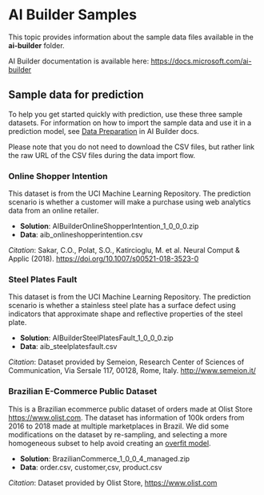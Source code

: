 # AI Builder Samples

This topic provides information about the sample data files available in the **ai-builder** folder.

AI Builder documentation is available here: <https://docs.microsoft.com/ai-builder>

## Sample data for prediction

To help you get started quickly with prediction, use these three sample datasets. For information on how to import the sample data and use it in a prediction model, see [Data Preparation](https://docs.microsoft.com/ai-builder/prediction-data-prep) in AI Builder docs.

Please note that you do not need to download the CSV files, but rather link the raw URL of the CSV files during the data import flow.

### Online Shopper Intention

This dataset is from the UCI Machine Learning Repository. The prediction scenario is whether a customer will make a purchase using web analytics data from an online retailer.
-	**Solution**: AIBuilderOnlineShopperIntention_1_0_0_0.zip
-	**Data**: aib_onlineshopperintention.csv

*Citation*: Sakar, C.O., Polat, S.O., Katircioglu, M. et al. Neural Comput & Applic (2018). <https://doi.org/10.1007/s00521-018-3523-0> 

### Steel Plates Fault

This dataset is from the UCI Machine Learning Repository. The prediction scenario is whether a stainless steel plate has a surface defect using indicators that approximate shape and reflective properties of the steel plate.
-	**Solution**: AIBuilderSteelPlatesFault_1_0_0_0.zip
-	**Data**: aib_steelplatesfault.csv

*Citation*: Dataset provided by Semeion, Research Center of Sciences of Communication, Via Sersale 117, 00128, Rome, Italy. <http://www.semeion.it/>

### Brazilian E-Commerce Public Dataset 

This is a Brazilian ecommerce public dataset of orders made at Olist Store <https://www.olist.com>. The dataset has information of 100k orders from 2016 to 2018 made at multiple marketplaces in Brazil. We did some modifications on the dataset by re-sampling, and selecting a more homogeneous subset to help avoid creating an [overfit model](/ai-builder/manage-model#overfit-models).
-	**Solution**: BrazilianCommerce_1_0_0_4_managed.zip
-	**Data**: order.csv, customer,csv, product.csv

*Citation*: Dataset provided by Olist Store, <https://www.olist.com>
